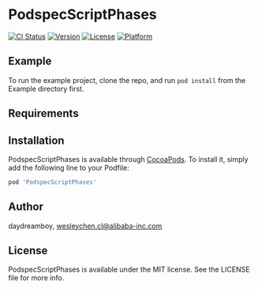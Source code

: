 # PodspecScriptPhases

[![CI Status](https://img.shields.io/travis/daydreamboy/PodspecScriptPhases.svg?style=flat)](https://travis-ci.org/daydreamboy/PodspecScriptPhases)
[![Version](https://img.shields.io/cocoapods/v/PodspecScriptPhases.svg?style=flat)](https://cocoapods.org/pods/PodspecScriptPhases)
[![License](https://img.shields.io/cocoapods/l/PodspecScriptPhases.svg?style=flat)](https://cocoapods.org/pods/PodspecScriptPhases)
[![Platform](https://img.shields.io/cocoapods/p/PodspecScriptPhases.svg?style=flat)](https://cocoapods.org/pods/PodspecScriptPhases)

## Example

To run the example project, clone the repo, and run `pod install` from the Example directory first.

## Requirements

## Installation

PodspecScriptPhases is available through [CocoaPods](https://cocoapods.org). To install
it, simply add the following line to your Podfile:

```ruby
pod 'PodspecScriptPhases'
```

## Author

daydreamboy, wesleychen.cl@alibaba-inc.com

## License

PodspecScriptPhases is available under the MIT license. See the LICENSE file for more info.
